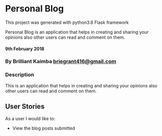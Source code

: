 # Personal Blog

This project was generated with python3.6 Flask framework

Personal Blog is an application that helps in creating and sharing your opinions also other users can read and comment on them.

#### 9th February 2018

### By Brilliant Kaimba briegrant416@gmail.com

### Description

This is an application that helps in creating and sharing your opinions also other users can read and comment on them.

## User Stories
As a user I would like to:
* View the blog posts submitted

